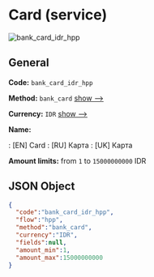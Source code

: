 
# Card (service) 
![bank_card_idr_hpp](https://static.openfintech.io/payment_methods/bank_card_idr_hpp/logo.svg?w=400&c=v0.59.26#w200)  

## General 
 
**Code:** `bank_card_idr_hpp` 
 
**Method:** `bank_card` 
 [show -->](/payment-methods/bank_card/) 
 
**Currency:** `IDR` [show -->](/currencies/IDR/) 
 
**Name:** 
 
:	[EN] Card 
:	[RU] Карта 
:	[UK] Карта 
 
**Amount limits:** from `1` to `15000000000` IDR 

## JSON Object 

```json
{
  "code":"bank_card_idr_hpp",
  "flow":"hpp",
  "method":"bank_card",
  "currency":"IDR",
  "fields":null,
  "amount_min":1,
  "amount_max":15000000000
}
```  
